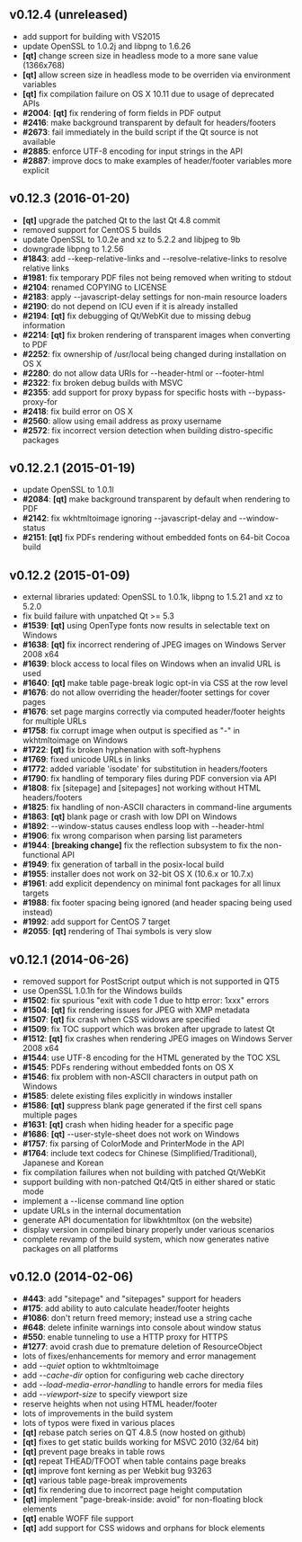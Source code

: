 v0.12.4 (unreleased)
--------------------
* add support for building with VS2015
* update OpenSSL to 1.0.2j and libpng to 1.6.26
* **[qt]** change screen size in headless mode to a more sane value (1366x768)
* **[qt]** allow screen size in headless mode to be overriden via environment variables
* **[qt]** fix compilation failure on OS X 10.11 due to usage of deprecated APIs
* **#2004**: **[qt]** fix rendering of form fields in PDF output
* **#2416**: make background transparent by default for headers/footers
* **#2673**: fail immediately in the build script if the Qt source is not available
* **#2885**: enforce UTF-8 encoding for input strings in the API
* **#2887**: improve docs to make examples of header/footer variables more explicit

v0.12.3 (2016-01-20)
--------------------
* **[qt]** upgrade the patched Qt to the last Qt 4.8 commit
* removed support for CentOS 5 builds
* update OpenSSL to 1.0.2e and xz to 5.2.2 and libjpeg to 9b
* downgrade libpng to 1.2.56
* **#1843**: add --keep-relative-links and --resolve-relative-links to resolve relative links
* **#1981**: fix temporary PDF files not being removed when writing to stdout
* **#2104**: renamed COPYING to LICENSE
* **#2183**: apply --javascript-delay settings for non-main resource loaders
* **#2190**: do not depend on ICU even if it is already installed
* **#2194**: **[qt]** fix debugging of Qt/WebKit due to missing debug information
* **#2214**: **[qt]** fix broken rendering of transparent images when converting to PDF
* **#2252**: fix ownership of /usr/local being changed during installation on OS X
* **#2280**: do not allow data URIs for --header-html or --footer-html
* **#2322**: fix broken debug builds with MSVC
* **#2355**: add support for proxy bypass for specific hosts with --bypass-proxy-for
* **#2418**: fix build error on OS X
* **#2560**: allow using email address as proxy username
* **#2572**: fix incorrect version detection when building distro-specific packages

v0.12.2.1 (2015-01-19)
----------------------
* update OpenSSL to 1.0.1l
* **#2084**: **[qt]** make background transparent by default when rendering to PDF
* **#2142**: fix wkhtmltoimage ignoring --javascript-delay and --window-status
* **#2151**: **[qt]** fix PDFs rendering without embedded fonts on 64-bit Cocoa build

v0.12.2 (2015-01-09)
--------------------
* external libraries updated: OpenSSL to 1.0.1k, libpng to 1.5.21 and xz to 5.2.0
* fix build failure with unpatched Qt >= 5.3
* **#1539**: **[qt]** using OpenType fonts now results in selectable text on Windows
* **#1638**: **[qt]** fix incorrect rendering of JPEG images on Windows Server 2008 x64
* **#1639**: block access to local files on Windows when an invalid URL is used
* **#1640**: **[qt]** make table page-break logic opt-in via CSS at the row level
* **#1676**: do not allow overriding the header/footer settings for cover pages
* **#1676**: set page margins correctly via computed header/footer heights for multiple URLs
* **#1758**: fix corrupt image when output is specified as "-" in wkhtmltoimage on Windows
* **#1722**: **[qt]** fix broken hyphenation with soft-hyphens
* **#1769**: fixed unicode URLs in links
* **#1772**: added variable 'isodate' for substitution in headers/footers
* **#1790**: fix handling of temporary files during PDF conversion via API
* **#1808**: fix [sitepage] and [sitepages] not working without HTML headers/footers
* **#1825**: fix handling of non-ASCII characters in command-line arguments
* **#1863**: **[qt]** blank page or crash with low DPI on Windows
* **#1892**: --window-status causes endless loop with --header-html
* **#1906**: fix wrong comparison when parsing list parameters
* **#1944**: **[breaking change]** fix the reflection subsystem to fix the non-functional API
* **#1949**: fix generation of tarball in the posix-local build
* **#1955**: installer does not work on 32-bit OS X (10.6.x or 10.7.x)
* **#1961**: add explicit dependency on minimal font packages for all linux targets
* **#1988**: fix footer spacing being ignored (and header spacing being used instead)
* **#1992**: add support for CentOS 7 target
* **#2055**: **[qt]** rendering of Thai symbols is very slow

v0.12.1 (2014-06-26)
--------------------
* removed support for PostScript output which is not supported in QT5
* use OpenSSL 1.0.1h for the Windows builds
* **#1502**: fix spurious "exit with code 1 due to http error: 1xxx" errors
* **#1504**: **[qt]** fix rendering issues for JPEG with XMP metadata
* **#1507**: **[qt]** fix crash when CSS widows are specified
* **#1509**: fix TOC support which was broken after upgrade to latest Qt
* **#1512**: **[qt]** fix crashes when rendering JPEG images on Windows Server 2008 x64
* **#1544**: use UTF-8 encoding for the HTML generated by the TOC XSL
* **#1545**: PDFs rendering without embedded fonts on OS X
* **#1546**: fix problem with non-ASCII characters in output path on Windows
* **#1585**: delete existing files explicitly in windows installer
* **#1586**: **[qt]** suppress blank page generated if the first cell spans multiple pages
* **#1631**: **[qt]** crash when hiding header for a specific page
* **#1686**: **[qt]** --user-style-sheet does not work on Windows
* **#1757**: fix parsing of ColorMode and PrinterMode in the API
* **#1764**: include text codecs for Chinese (Simplified/Traditional), Japanese and Korean
* fix compilation failures when not building with patched Qt/WebKit
* support building with non-patched Qt4/Qt5 in either shared or static mode
* implement a --license command line option
* update URLs in the internal documentation
* generate API documentation for libwkhtmltox (on the website)
* display version in compiled binary properly under various scenarios
* complete revamp of the build system, which now generates native packages on all platforms

v0.12.0 (2014-02-06)
--------------------
* **#443**: add "sitepage" and "sitepages" support for headers
* **#175**: add ability to auto calculate header/footer heights
* **#1086**: don't return freed memory; instead use a string cache
* **#648**: delete infinite warnings into console about window status
* **#550**: enable tunneling to use a HTTP proxy for HTTPS
* **#1277**: avoid crash due to premature deletion of ResourceObject
* lots of fixes/enhancements for memory and error management
* add *--quiet* option to wkhtmltoimage
* add *--cache-dir* option for configuring web cache directory
* add *--load-media-error-handling* to handle errors for media files
* add *--viewport-size* to specify viewport size
* reserve heights when not using HTML header/footer
* lots of improvements in the build system
* lots of typos were fixed in various places
* **[qt]** rebase patch series on QT 4.8.5 (now hosted on github)
* **[qt]** fixes to get static builds working for MSVC 2010 (32/64 bit)
* **[qt]** prevent page breaks in table rows
* **[qt]** repeat THEAD/TFOOT when table contains page breaks
* **[qt]** improve font kerning as per Webkit bug 93263
* **[qt]** various table page-break improvements
* **[qt]** fix rendering due to incorrect page height computation
* **[qt]** implement "page-break-inside: avoid" for non-floating block elements
* **[qt]** enable WOFF file support
* **[qt]** add support for CSS widows and orphans for block elements
